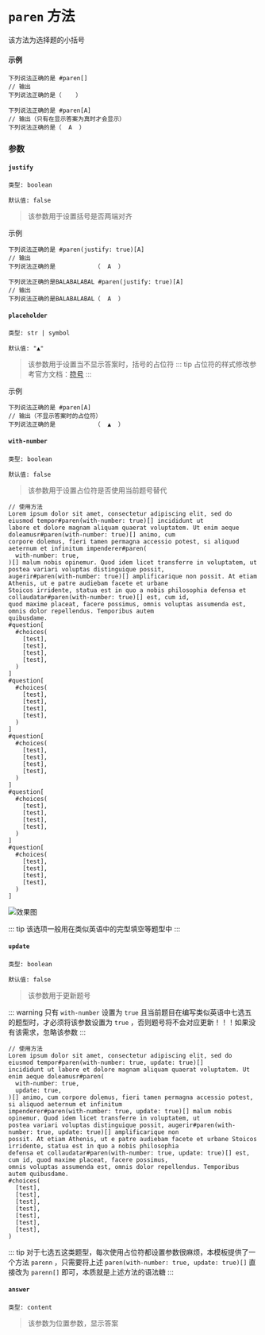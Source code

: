 # `paren` 方法

该方法为选择题的小括号

#### 示例
```typst
下列说法正确的是 #paren[]
// 输出
下列说法正确的是（    ）

下列说法正确的是 #paren[A]
// 输出（只有在显示答案为真时才会显示）
下列说法正确的是（  A  ）
```

### 参数

#### `justify`

`类型: boolean`

`默认值: false`

>该参数用于设置括号是否两端对齐

示例
```typst
下列说法正确的是 #paren(justify: true)[A]
// 输出
下列说法正确的是           （  A  ）

下列说法正确的是BALABALABAL #paren(justify: true)[A]
// 输出
下列说法正确的是BALABALABAL（  A  ）
```

#### `placeholder`

`类型: str | symbol`

`默认值: "▲"`

>该参数用于设置当不显示答案时，括号的占位符
::: tip
占位符的样式修改参考官方文档：[符号](https://typst.app/docs/reference/symbols/)
:::

示例
```typst
下列说法正确的是 #paren[A]
// 输出（不显示答案时的占位符）
下列说法正确的是           （  ▲  ）
```

#### `with-number`

`类型: boolean`

`默认值: false`

>该参数用于设置占位符是否使用当前题号替代

```typst
// 使用方法
Lorem ipsum dolor sit amet, consectetur adipiscing elit, sed do eiusmod tempor#paren(with-number: true)[] incididunt ut
labore et dolore magnam aliquam quaerat voluptatem. Ut enim aeque doleamusr#paren(with-number: true)[] animo, cum
corpore dolemus, fieri tamen permagna accessio potest, si aliquod aeternum et infinitum impenderer#paren(
  with-number: true,
)[] malum nobis opinemur. Quod idem licet transferre in voluptatem, ut postea variari voluptas distinguique possit,
augerir#paren(with-number: true)[] amplificarique non possit. At etiam Athenis, ut e patre audiebam facete et urbane
Stoicos irridente, statua est in quo a nobis philosophia defensa et collaudatar#paren(with-number: true)[] est, cum id,
quod maxime placeat, facere possimus, omnis voluptas assumenda est, omnis dolor repellendus. Temporibus autem
quibusdame.
#question[
  #choices(
    [test],
    [test],
    [test],
    [test],
  )
]
#question[
  #choices(
    [test],
    [test],
    [test],
    [test],
  )
]
#question[
  #choices(
    [test],
    [test],
    [test],
    [test],
  )
]
#question[
  #choices(
    [test],
    [test],
    [test],
    [test],
  )
]
#question[
  #choices(
    [test],
    [test],
    [test],
    [test],
  )
]
```
![效果图](/paren.png)

::: tip
该选项一般用在类似英语中的完型填空等题型中
:::

#### `update`

`类型: boolean`

`默认值: false`

>该参数用于更新题号


::: warning
只有 `with-number` 设置为 `true` 且当前题目在编写类似英语中七选五的题型时，才必须将该参数设置为 `true` ，否则题号将不会对应更新！！！如果没有该需求，忽略该参数
:::

```typst
// 使用方法
Lorem ipsum dolor sit amet, consectetur adipiscing elit, sed do eiusmod tempor#paren(with-number: true, update: true)[]
incididunt ut labore et dolore magnam aliquam quaerat voluptatem. Ut enim aeque doleamusr#paren(
  with-number: true,
  update: true,
)[] animo, cum corpore dolemus, fieri tamen permagna accessio potest, si aliquod aeternum et infinitum
impenderer#paren(with-number: true, update: true)[] malum nobis opinemur. Quod idem licet transferre in voluptatem, ut
postea variari voluptas distinguique possit, augerir#paren(with-number: true, update: true)[] amplificarique non
possit. At etiam Athenis, ut e patre audiebam facete et urbane Stoicos irridente, statua est in quo a nobis philosophia
defensa et collaudatar#paren(with-number: true, update: true)[] est, cum id, quod maxime placeat, facere possimus,
omnis voluptas assumenda est, omnis dolor repellendus. Temporibus autem quibusdame.
#choices(
  [test],
  [test],
  [test],
  [test],
  [test],
  [test],
  [test],
)

```
::: tip
 对于七选五这类题型，每次使用占位符都设置参数很麻烦，本模板提供了一个方法 `parenn` ，只需要将上述 `paren(with-number: true, update: true)[]` 直接改为 `parenn[]` 即可，本质就是上述方法的语法糖
:::

#### `answer`

`类型: content`

>该参数为位置参数，显示答案